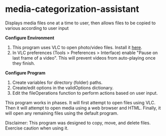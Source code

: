 # media-categorization-assistant
 Displays media files one at a time to user, then allows files to be copied to various according to user input

**Configure Environment**
1. This program uses VLC to open photo/video files. Install it [here](https://www.videolan.org/vlc/).
2. In VLC preferences (Tools > Preferences > Interface) enable "Pause on last frame of a video". This will prevent videos from auto-playing once they finish.

 **Configure Program**
 1. Create variables for directory (folder) paths.
 2. Create/edit options in the validOptions dictionary.
 3. Edit the fileOperations function to perform actions based on user input.

This program works in phases. It will first attempt to open files using VLC. Then it will attempt to open media using a web browser and HTML. Finally, it will open any remaining files using the default program.

Disclaimer: This program was designed to copy, move, and delete files. Exercise caution when using it.